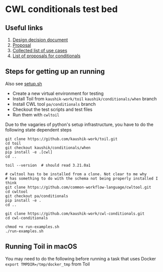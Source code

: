 # CWL conditionals test bed

## Useful links

1. [Design decision document](https://github.com/common-workflow-language/common-workflow-language/blob/kaushik-work-patch-1/design-decisions/conditionals-2019.md)
1. [Proposal](https://github.com/common-workflow-language/common-workflow-language/issues/854)
1. [Collected list of use cases](https://github.com/common-workflow-language/common-workflow-language/issues/725)
1. [List of proposals for conditionals](https://github.com/common-workflow-language/common-workflow-language/issues?utf8=%E2%9C%93&q=label%3Aconditionals+)


## Steps for getting up an running

Also see [setup.sh](setup.sh)

- Create a new virtual environment for testing
- Install Toil from `kaushik-work/toil`  `kaushik/conditionals/when` branch
- Install CWL tool `pa/conditionals` branch
- Checkout the test scripts and test files
- Run them with `cwltoil` 


Due to the vagaries of python's setup infrastructure, you have to do the following state dependent steps

```
git clone https://github.com/kaushik-work/toil.git
cd toil
git checkout kaushik/conditionals/when
pip install -e .[cwl]
cd ..

toil --version  # should read 3.21.0a1

# cwltool has to be installed from a clone. Not clear to me why
# has something to do with the schema not being properly installed I think
git clone https://github.com/common-workflow-language/cwltool.git
cd cwltool
git checkout pa/conditionals
pip install -e .
cd ..

git clone https://github.com/kaushik-work/cwl-conditionals.git
cd cwl-conditionals

chmod +x run-examples.sh
./run-examples.sh
```  

## Running Toil in macOS

You may need to do the following before running a task that uses Docker
`export TMPDIR=/tmp/docker_tmp` from Toil
